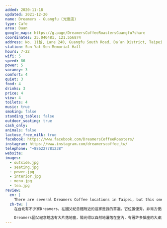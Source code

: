 ```yaml
---
added: 2020-11-18
updated: 2021-12-20
name: Dreamers - Guangfu (光復店)
type: Cafe
area: Daan
google_maps: https://g.page/DreamersCoffeeRoastersGuangfu?share
coordinates: 25.040481, 121.556874
address: No. 11號, Lane 240, Guangfu South Road, Da’an District, Taipei City, Taiwan 106
station: Sun Yat-Sen Memorial Hall
hours: 7-22
wifi: 5
speed: 86
power: 5
vacancy: 3
comfort: 4
quiet: 3
food: 4
drinks: 3
price: 4
view: 4
toilets: 4
music: true
smoking: false
standing_tables: false
outdoor_seating: true
cash_only: 
animals: false
lactose_free_milk: true
facebook: https://www.facebook.com/DreamersCoffeeRoasters/
instagram: https://www.instagram.com/dreamerscoffee_tw/
telephone: "+886227781238"
website: 
images:
  - outside.jpg
  - seating.jpg
  - power.jpg
  - interior.jpg
  - menu.jpg
  - tea.jpg
review:
  en: |
    There are several Dreamers Coffee locations in Taipei, but this one near Sun Yat-Sen Memorial Hall is my favorite. They open at 7 every day, so it's a great place to work in the mornings, especially since it usually gets very busy after lunch. Good natural light thanks to the large windows all around. The large worktable (with power outlets) is great to work from. There are also power outlets by all the smaller tables. The WiFi works for basic browsing, but it's not super fast. Cheap drinks, but tea selection is slightly lacking in my opinion.
  zh-tw: |
    在台北有不少家Dreamers，在國父紀念館附近的這家是我的首選。它位置優秀，非常方便前往，尤其是早上七點開始營業這點真的非常適合早鳥們，一大清早總是特別清幽，到中午才會真正忙起來。

    Dreamers國父紀念館店有大片落地窗，陽光得以自然地灑落在室內，有著許多插座的大桌非常適合辦公，當然周邊的小桌也都少不了插座。 WiFi尚可，飲料價位便宜，只是比較少茶類可以選。
---
```

